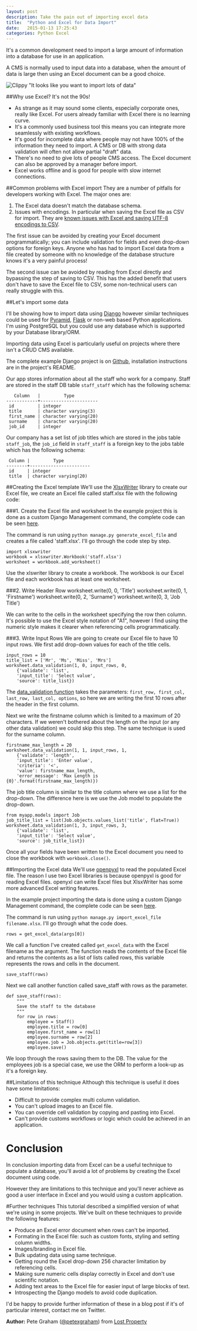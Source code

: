 ```yaml
---
layout: post
description: Take the pain out of importing excel data
title:  "Python and Excel for Data Import"
date:   2015-01-13 17:25:43
categories: Python Excel
---
```

It's a common development need to import a large amount of information into a database for use in an application.

A CMS is normally used to input data into a database, when the amount of data is large then using an Excel document can be a good choice.

![Clippy "It looks like you want to import lots of data"](http://blog.lostpropertyhq.com/content/images/2015/01/clippy-1.jpg)

##Why use Excel? It's not the 90s!
- As strange as it may sound some clients, especially corporate ones, really like Excel. For users already familiar with Excel there is no learning curve.
- It's a commonly used business tool this means you can integrate more seamlessly with existing workflows.
- It's good for incomplete data where people may not have 100% of the information they need to import. A CMS or DB with strong data validation will often not allow partial "draft" data.
- There's no need to give lots of people CMS access. The Excel document can also be approved by a manager before import.
- Excel works offline and is good for people with slow internet connections.

##Common problems with Excel import
They are a number of pitfalls for developers working with Excel. The major ones are:

1. The Excel data doesn't match the database schema.
2. Issues with encodings. In particular when saving the Excel file as CSV for import. They are [known issues with Excel and saving UTF-8 encodings to CSV](http://stackoverflow.com/questions/6002256/is-it-possible-to-force-excel-recognize-utf-8-csv-files-automatically).

The first issue can be avoided by creating your Excel document programmatically; you can include validation for fields and even drop-down options for foreign keys. Anyone who has had to import Excel data from a file created by someone with no knowledge of the database structure knows it's a very painful process!

The second issue can be avoided by reading from Excel directly and bypassing the step of saving to CSV. This has the added benefit that users don't have to save the Excel file to CSV, some non-technical users can really struggle with this.

##Let's import some data

I'll be showing how to import data using [Django](https://www.djangoproject.com/) however similar techniques could be used for [Pyramid](http://www.pylonsproject.org/), [Flask](http://flask.pocoo.org/) or non-web based Python applications. I'm using PostgreSQL but you could use any database which is supported by your Database library/ORM.

Importing data using Excel is particularly useful on projects where there isn't a CRUD CMS available.

The complete example Django project is on [Github](https://github.com/LostProperty/python_excel), installation instructions are in the project's README.

Our app stores information about all the staff who work for a company. Staff are stored in the staff DB table `staff_staff` which has the following schema:

       Column   |         Type
    ------------+----------------------
     id         | integer
     title      | character varying(3)
     first_name | character varying(20)
     surname    | character varying(20)
     job_id     | integer

Our company has a set list of job titles which are stored in the jobs table `staff_job`, the `job_id` field in `staff_staff` is a foreign key to the jobs table which has the following schema:

     Column |         Type
    --------+-----------------------
     id     | integer
     title  | character varying(20)

##Creating the Excel template
We'll use the [XlsxWriter](https://xlsxwriter.readthedocs.org/) library  to create our Excel file, we create an Excel file called staff.xlsx file with the following code:

###1. Create the Excel file and worksheet
In the example project this is done as a custom Django Management command, the complete code can be seen [here](https://github.com/LostProperty/python_excel/blob/develop/python_excel/staff/management/commands/generate_excel_file.py).

The command is run using `python manage.py generate_excel_file` and creates a file called 'staff.xlsx'. I'll go through the code step by step.

    import xlsxwriter
    workbook = xlsxwriter.Workbook('staff.xlsx')
    worksheet = workbook.add_worksheet()

Use the xlswriter library to create a workbook. The workbook is our Excel file and each workbook has at least one worksheet.

###2. Write Header Row
    worksheet.write(0, 0, 'Title')
    worksheet.write(0, 1, 'Firstname')
    worksheet.write(0, 2, 'Surname')
    worksheet.write(0, 3, 'Job Title')

We can write to the cells in the worksheet specifying the row then column. It's possible to use the Excel style notation of "A1", however I find using the numeric style makes it clearer when referencing cells programmatically.

###3. Write Input Rows
We are going to create our Excel file to have 10 input rows. We first add drop-down values for each of the title cells.

    input_rows = 10
    title_list = ['Mr', 'Ms', 'Miss', 'Mrs']
    worksheet.data_validation(1, 0, input_rows, 0,
        {'validate': 'list',
        'input_title': 'Select value',
        'source': title_list})

The [data_validation function](http://xlsxwriter.readthedocs.org/en/latest/worksheet.html?highlight=data_validation#data_validation) takes the parameters:
`first_row, first_col, last_row, last_col, options`, so here we are writing the first 10 rows after the header in the first column.

Next we write the firstname column which is limited to a maximum of 20 characters. If we weren't bothered about the length on the input (or any other data validation) we could skip this step. The same technique is used for the surname column.

    firstname_max_length = 20
    worksheet.data_validation(1, 1, input_rows, 1,
        {'validate': 'length',
        'input_title': 'Enter value',
        'criteria': '<',
        'value': firstname_max_length,
        'error_message': 'Max Length is {0}'.format(firstname_max_length)})

The job title column is similar to the title column where we use a list for the drop-down. The difference here is we use the Job model to populate the drop-down.

    from myapp.models import Job
    job_title_list = list(Job.objects.values_list('title', flat=True))
    worksheet.data_validation(1, 3, input_rows, 3,
        {'validate': 'list',
        'input_title': 'Select value',
        'source': job_title_list})

Once all your fields have been written to the Excel document you need to close the workbook with `workbook.close()`.

##Importing the Excel data
We'll use [openpyxl](https://openpyxl.readthedocs.org) to read the populated Excel file. The reason I use two Excel libraries is because openpyxl is good for reading Excel files. openyxl can write Excel files but XlsxWriter has some more advanced Excel writing features.

In the example project importing the data is done using a custom Django Management command, the complete code can be seen [here](https://github.com/LostProperty/python_excel/blob/develop/python_excel/staff/management/commands/import_excel_file.py).

The command is run using `python manage.py import_excel_file filename.xlsx`. I'll go through what the code does.

    rows = get_excel_data(args[0])

We call a function I've created called `get_excel_data` with the Excel filename as the argument. The function reads the contents of the Excel file and returns the contents as a list of lists called rows, this variable represents the rows and cells in the document.

    save_staff(rows)

Next we call another function called save_staff with rows as the parameter.

    def save_staff(rows):
        """
        Save the staff to the database
        """
        for row in rows:
            employee = Staff()
            employee.title = row[0]
            employee.first_name = row[1]
            employee.surname = row[2]
            employee.job = Job.objects.get(title=row[3])
            employee.save()

We loop through the rows saving them to the DB. The value for the employees job is a special case, we use the ORM to perform a look-up as it's a foreign key.

##Limitations of this technique
Although this technique is useful it does have some limitations:

 - Difficult to provide complex multi column validation.
 - You can't upload images to an Excel file.
 - You can override cell validation by copying and pasting into Excel.
 - Can't provide customs workflows or logic which could be achieved in an application.

# Conclusion
In conclusion importing data from Excel can be a useful technique to populate a database, you'll avoid a lot of problems by creating the Excel document using code.

However they are limitations to this technique and you'll never achieve as good a user interface in Excel and you would using a custom application.

#Further techniques
This tutorial described a simplified version of what we're using in some projects. We've built on these techniques to provide the following features:

 - Produce an Excel error document when rows can't be imported.
 - Formating in the Excel file: such as custom fonts, styling and setting column widths.
 - Images/branding in Excel file.
 - Bulk updating data using same technique.
 - Getting round the Excel drop-down 256 character limitation by referencing cells.
 - Making sure numeric cells display correctly in Excel and don't use scientific notation.
 - Adding text areas to the Excel file for easier input of large blocks of text.
 - Introspecting the Django models to avoid code duplication.

I'd be happy to provide further information of these in a blog post if it's of particular interest, contact me on Twitter.

**Author:** Pete Graham ([@petexgraham](https://twitter.com/petexgraham)) from [Lost Property](http://lostpropertyhq.com)
